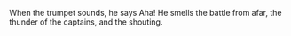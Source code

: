 When the trumpet sounds, he says Aha! He smells the battle from afar, the thunder of the captains, and the shouting.
